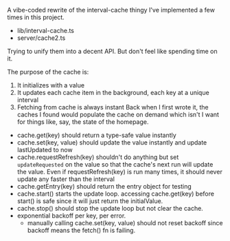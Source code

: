 A vibe-coded rewrite of the interval-cache thingy I've implemented a few times in this project.

- lib/interval-cache.ts
- server/cache2.ts

Trying to unify them into a decent API. But don't feel like spending time on it.

The purpose of the cache is:

1. It initializes with a value
2. It updates each cache item in the background, each key at a unique interval
3. Fetching from cache is always instant
   Back when I first wrote it, the caches I found would populate the cache on demand which
   isn't I want for things like, say, the state of the homepage.

- cache.get(key) should return a type-safe value instantly
- cache.set(key, value) should update the value instantly and update lastUpdated to now
- cache.requestRefresh(key) shouldn't do anything but set `updateRequested` on the value so that the cache's next run will update the value. Even if requestRefresh(key) is run many times, it should never update any faster than the interval
- cache.getEntry(key) should return the entry object for testing
- cache.start() starts the update loop. accessing cache.get(key) before start() is safe since it will just return the initialValue.
- cache.stop() should stop the update loop but not clear the cache.
- exponential backoff per key, per error.
  - manually calling cache.set(key, value) should not reset backoff since backoff means the fetch() fn is failing.
